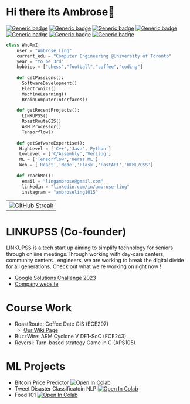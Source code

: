 
# Hi there its Ambrose👋

[![Generic badge](https://img.shields.io/badge/C++/C/Assembly-YES-<COLOR>.svg)](https://shields.io/)
[![Generic badge](https://img.shields.io/badge/Python-YES-<COLOR>.svg)](https://shields.io/)
[![Generic badge](https://img.shields.io/badge/Java-YES-<COLOR>.svg)](https://shields.io/)
[![Generic badge](https://img.shields.io/badge/JavaScipt-YES-<COLOR>.svg)](https://shields.io/)
[![Generic badge](https://img.shields.io/badge/React-YES-<COLOR>.svg)](https://shields.io/)
[![Generic badge](https://img.shields.io/badge/MATLAB-YES-<COLOR>.svg)](https://shields.io/)
[![Generic badge](https://img.shields.io/badge/Tensorflow-YES-<COLOR>.svg)](https://shields.io/)

```python
class WhoAmI:
    user = "Ambrose Ling"
    current_edu = "Computer Engineering @University of Toronto"
    year = "to be 3rd"
    hobbies = ["chess","football","coffee","coding"]
    
    def getPassions():
      SoftwareDevelopment()
      Electronics()
      MachineLearning()
      BrainComputerInterfaces()
    
    def getRecentProjects():
      LINKUPSS()
      RoastRouteGIS()
      ARM_Processor()
      Tensorflow()
    
    def getSofwareExpertise():
     HighLevel = ['C++','Java','Python']
     LowLevel = ['C/Assembly','Verilog']
     ML = ['Tensorflow','Keras ML']
     Web = ['React','Node','Flask','FastAPI','HTML/CSS']
     
    def reachMe():
      email = "lingambrose@gmail.com"
      linkedin = "linkedin.com/in/ambrose-ling"
      instagram = "ambroseling1015"
```

<table>
  <tr>
    <td>
      <a href="https://git.io/streak-stats">
        <img src="https://github-readme-streak-stats.herokuapp.com/?user=DenverCoder1" alt="GitHub Streak" />
      </a>
    </td>

  </tr>
</table>

# LINKUPSS (Co-founder)
LINKUPSS is a tech start up aiming to simplify technology for seniors through onliine meetings.Through working with day-care centers, community centers , engineers, we are working to break the digital divide for all generations. Check out what we're working on right now !
- [Google Solutions Challenge 2023](https://www.youtube.com/watch?v=1npCEqfD8k4&t=15s)
- [Company website](https://www.linkupss.com)
# Course Work
- RoastRoute: Coffee Date GIS (ECE297)
   - [Our Wiki Page](http://ug251.eecg.utoronto.ca/wiki297s/doku.php?id=cd019:start)
- BuzzWire: ARM Cyclone V DE1-SoC (ECE243)
- Reversi: Turn-based strategy Game in C (APS105)

# ML Projects
- Bitcoin Price Predictor [![Open In Colab](https://colab.research.google.com/assets/colab-badge.svg)](https://colab.research.google.com/drive/1X2nghZTOzs9u5lgMzETvQSN4jhz7tAsy)
- Tweet Disaster Classificatoin NLP [![Open In Colab](https://colab.research.google.com/assets/colab-badge.svg)](https://colab.research.google.com/drive/13XAe8Hy_F3tCuDsWR55xzJlxI4BbihYy)
- Food 101 [![Open In Colab](https://colab.research.google.com/assets/colab-badge.svg)](https://colab.research.google.com/drive/1epo8WlfpE4FSRaQ6BIE14niTFKPZlkSt)

